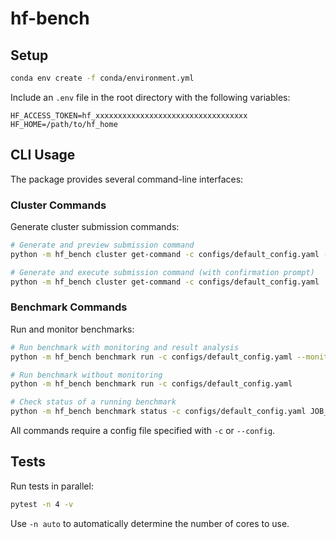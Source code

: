 # hf-bench

## Setup

```bash
conda env create -f conda/environment.yml
```

Include an `.env` file in the root directory with the following variables:
```
HF_ACCESS_TOKEN=hf_xxxxxxxxxxxxxxxxxxxxxxxxxxxxxxxxxx
HF_HOME=/path/to/hf_home
```

## CLI Usage

The package provides several command-line interfaces:

### Cluster Commands

Generate cluster submission commands:
```bash
# Generate and preview submission command
python -m hf_bench cluster get-command -c configs/default_config.yaml --dry-run

# Generate and execute submission command (with confirmation prompt)
python -m hf_bench cluster get-command -c configs/default_config.yaml
```

### Benchmark Commands

Run and monitor benchmarks:
```bash
# Run benchmark with monitoring and result analysis
python -m hf_bench benchmark run -c configs/default_config.yaml --monitor --analyze

# Run benchmark without monitoring
python -m hf_bench benchmark run -c configs/default_config.yaml

# Check status of a running benchmark
python -m hf_bench benchmark status -c configs/default_config.yaml JOB_ID
```

All commands require a config file specified with `-c` or `--config`.

## Tests
Run tests in parallel:
```bash
pytest -n 4 -v
```
Use `-n auto` to automatically determine the number of cores to use.